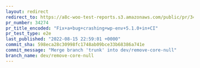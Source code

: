 ```yaml
---
layout: redirect
redirect_to: https://a8c-woo-test-reports.s3.amazonaws.com/public/pr/34274/e2e/index.html
pr_number: 34274
pr_title_encoded: "Fix+a+bug+crashing+wp-env+5.1.0+in+CI"
pr_test_type: e2e
last_published: "2022-08-15 22:59:01 +0000"
commit_sha: 598eca28c30998fc1748ab09bce33b68386a741e
commit_message: "Merge branch 'trunk' into dev/remove-core-null"
branch_name: dev/remove-core-null
---
```

